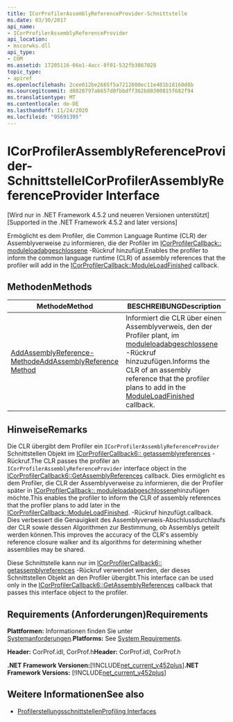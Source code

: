 ```yaml
---
title: ICorProfilerAssemblyReferenceProvider-Schnittstelle
ms.date: 03/30/2017
api_name:
- ICorProfilerAssemblyReferenceProvider
api_location:
- mscorwks.dll
api_type:
- COM
ms.assetid: 17205116-66e1-4acc-8f01-532fb3867028
topic_type:
- apiref
ms.openlocfilehash: 2cee012be2665f5a7212600ec11e401b18160d8b
ms.sourcegitcommit: d8020797a6657d0fbbdff362b80300815f682f94
ms.translationtype: MT
ms.contentlocale: de-DE
ms.lasthandoff: 11/24/2020
ms.locfileid: "95691395"
---
```

# <a name="icorprofilerassemblyreferenceprovider-interface"></a><span data-ttu-id="217eb-102">ICorProfilerAssemblyReferenceProvider-Schnittstelle</span><span class="sxs-lookup"><span data-stu-id="217eb-102">ICorProfilerAssemblyReferenceProvider Interface</span></span>

<span data-ttu-id="217eb-103">[Wird nur in .NET Framework 4.5.2 und neueren Versionen unterstützt]</span><span class="sxs-lookup"><span data-stu-id="217eb-103">[Supported in the .NET Framework 4.5.2 and later versions]</span></span>  
  
 <span data-ttu-id="217eb-104">Ermöglicht es dem Profiler, die Common Language Runtime (CLR) der Assemblyverweise zu informieren, die der Profiler im [ICorProfilerCallback:: moduleloadabgeschlossene](icorprofilercallback-moduleloadfinished-method.md) -Rückruf hinzufügt.</span><span class="sxs-lookup"><span data-stu-id="217eb-104">Enables the profiler to inform the common language runtime (CLR) of assembly references that the profiler will add in the [ICorProfilerCallback::ModuleLoadFinished](icorprofilercallback-moduleloadfinished-method.md) callback.</span></span>  
  
## <a name="methods"></a><span data-ttu-id="217eb-105">Methoden</span><span class="sxs-lookup"><span data-stu-id="217eb-105">Methods</span></span>  
  
|<span data-ttu-id="217eb-106">Methode</span><span class="sxs-lookup"><span data-stu-id="217eb-106">Method</span></span>|<span data-ttu-id="217eb-107">BESCHREIBUNG</span><span class="sxs-lookup"><span data-stu-id="217eb-107">Description</span></span>|  
|------------|-----------------|  
|[<span data-ttu-id="217eb-108">AddAssemblyReference-Methode</span><span class="sxs-lookup"><span data-stu-id="217eb-108">AddAssemblyReference Method</span></span>](icorprofilerassemblyreferenceprovider-addassemblyreference-method.md)|<span data-ttu-id="217eb-109">Informiert die CLR über einen Assemblyverweis, den der Profiler plant, im [moduleloadabgeschlossene](icorprofilercallback-moduleloadfinished-method.md) -Rückruf hinzuzufügen.</span><span class="sxs-lookup"><span data-stu-id="217eb-109">Informs the CLR of an assembly reference that the profiler plans to add in the [ModuleLoadFinished](icorprofilercallback-moduleloadfinished-method.md) callback.</span></span>|  
  
## <a name="remarks"></a><span data-ttu-id="217eb-110">Hinweise</span><span class="sxs-lookup"><span data-stu-id="217eb-110">Remarks</span></span>  

 <span data-ttu-id="217eb-111">Die CLR übergibt dem Profiler ein `ICorProfilerAssemblyReferenceProvider` Schnittstellen Objekt im [ICorProfilerCallback6:: getassemblyreferences](icorprofilercallback6-getassemblyreferences-method.md) -Rückruf.</span><span class="sxs-lookup"><span data-stu-id="217eb-111">The CLR passes the profiler an `ICorProfilerAssemblyReferenceProvider` interface object in the [ICorProfilerCallback6::GetAssemblyReferences](icorprofilercallback6-getassemblyreferences-method.md) callback.</span></span> <span data-ttu-id="217eb-112">Dies ermöglicht es dem Profiler, die CLR der Assemblyverweise zu informieren, die der Profiler später in [ICorProfilerCallback:: moduleloadabgeschlossene](icorprofilercallback-moduleloadfinished-method.md)hinzufügen möchte.</span><span class="sxs-lookup"><span data-stu-id="217eb-112">This enables the profiler to inform the CLR of assembly references that the profiler plans to add later in the [ICorProfilerCallback::ModuleLoadFinished](icorprofilercallback-moduleloadfinished-method.md).</span></span> <span data-ttu-id="217eb-113">-Rückruf hinzufügt.</span><span class="sxs-lookup"><span data-stu-id="217eb-113">callback.</span></span> <span data-ttu-id="217eb-114">Dies verbessert die Genauigkeit des Assemblyverweis-Abschlussdurchlaufs der CLR sowie dessen Algorithmen zur Bestimmung, ob Assemblys geteilt werden können.</span><span class="sxs-lookup"><span data-stu-id="217eb-114">This improves the accuracy of the CLR's assembly reference closure walker and its algorithms for determining whether assemblies may be shared.</span></span>  
  
 <span data-ttu-id="217eb-115">Diese Schnittstelle kann nur im [ICorProfilerCallback6:: getassemblyreferences](icorprofilercallback6-getassemblyreferences-method.md) -Rückruf verwendet werden, der dieses Schnittstellen Objekt an den Profiler übergibt.</span><span class="sxs-lookup"><span data-stu-id="217eb-115">This interface can be used only in the [ICorProfilerCallback6::GetAssemblyReferences](icorprofilercallback6-getassemblyreferences-method.md) callback that passes this interface object to the profiler.</span></span>  
  
## <a name="requirements"></a><span data-ttu-id="217eb-116">Requirements (Anforderungen)</span><span class="sxs-lookup"><span data-stu-id="217eb-116">Requirements</span></span>  

 <span data-ttu-id="217eb-117">**Plattformen:** Informationen finden Sie unter [Systemanforderungen](../../get-started/system-requirements.md).</span><span class="sxs-lookup"><span data-stu-id="217eb-117">**Platforms:** See [System Requirements](../../get-started/system-requirements.md).</span></span>  
  
 <span data-ttu-id="217eb-118">**Header:** CorProf.idl, CorProf.h</span><span class="sxs-lookup"><span data-stu-id="217eb-118">**Header:** CorProf.idl, CorProf.h</span></span>  
  
 <span data-ttu-id="217eb-119">**.NET Framework Versionen:**[!INCLUDE[net_current_v452plus](../../../../includes/net-current-v452plus-md.md)]</span><span class="sxs-lookup"><span data-stu-id="217eb-119">**.NET Framework Versions:** [!INCLUDE[net_current_v452plus](../../../../includes/net-current-v452plus-md.md)]</span></span>  
  
## <a name="see-also"></a><span data-ttu-id="217eb-120">Weitere Informationen</span><span class="sxs-lookup"><span data-stu-id="217eb-120">See also</span></span>

- [<span data-ttu-id="217eb-121">Profilerstellungsschnittstellen</span><span class="sxs-lookup"><span data-stu-id="217eb-121">Profiling Interfaces</span></span>](profiling-interfaces.md)

